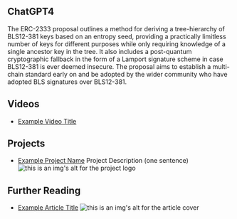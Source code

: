 ## ChatGPT4

The ERC-2333 proposal outlines a method for deriving a tree-hierarchy of BLS12-381 keys based on an entropy seed, providing a practically limitless number of keys for different purposes while only requiring knowledge of a single ancestor key in the tree. It also includes a post-quantum cryptographic fallback in the form of a Lamport signature scheme in case BLS12-381 is ever deemed insecure. The proposal aims to establish a multi-chain standard early on and be adopted by the wider community who have adopted BLS signatures over BLS12-381.

## Videos

- [Example Video Title](https://www.youtube.com/watch?v=TDGq4aeevgY)

## Projects

- [Example Project Name](https://xxxx.xxx/xxxxx) Project Description (one sentence) ![this is an img's alt for the project logo](https://xxxx.xxx/project-logo.xxx)

## Further Reading

- [Example Article Title](https://xxxx.xxx/xxxxx) ![this is an img's alt for the article cover](https://xxxx.xxx/article-cover.xxx)
